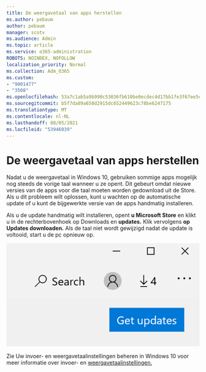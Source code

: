 ```yaml
---
title: De weergavetaal van apps herstellen
ms.author: pebaum
author: pebaum
manager: scotv
ms.audience: Admin
ms.topic: article
ms.service: o365-administration
ROBOTS: NOINDEX, NOFOLLOW
localization_priority: Normal
ms.collection: Adm_O365
ms.custom:
- "9001477"
- "3508"
ms.openlocfilehash: 53a7c1ab5a9b990c53036fb610be0ecdec4d17bb1fe3f67ee5e6e2e0028cb55d
ms.sourcegitcommit: b5f7da89a650d2915dc652449623c78be6247175
ms.translationtype: MT
ms.contentlocale: nl-NL
ms.lasthandoff: 08/05/2021
ms.locfileid: "53946039"
---
```

# <a name="fix-the-display-language-of-apps"></a>De weergavetaal van apps herstellen

Nadat u de weergavetaal in Windows 10, gebruiken sommige apps mogelijk nog steeds de vorige taal wanneer u ze opent. Dit gebeurt omdat nieuwe versies van de apps voor die taal moeten worden gedownload uit de Store. Als u dit probleem wilt oplossen, kunt u wachten op de automatische update of u kunt de bijgewerkte versie van de apps handmatig installeren.

Als u de update handmatig wilt installeren, opent **u Microsoft Store** en klikt u in de rechterbovenhoek op Downloads en **updates.** Klik vervolgens **op Updates downloaden.** Als de taal niet wordt gewijzigd nadat de update is voltooid, start u de pc opnieuw op.

![Updates downloaden.](media/get-updates.png)

Zie Uw invoer- en weergavetaalinstellingen beheren in Windows 10 voor meer informatie over invoer- en [weergavetaalinstellingen.](https://support.microsoft.com/help/4027670/windows-10-add-and-switch-input-and-display-language-preferences)
